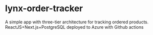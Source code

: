 # lynx-order-tracker
A simple app with three-tier architecture for tracking ordered products. ReactJS+Next.js+PostgreSQL deployed to Azure with Github actions
